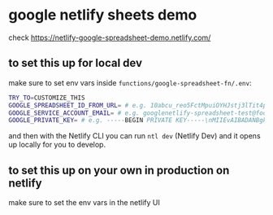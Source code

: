 # google netlify sheets demo

check https://netlify-google-spreadsheet-demo.netlify.com/

## to set this up for local dev

make sure to set env vars inside `functions/google-spreadsheet-fn/.env`:

```bash
TRY_TO=CUSTOMIZE_THIS
GOOGLE_SPREADSHEET_ID_FROM_URL= # e.g. 10abcu_reo5FctMpuiOYHJstj3lTit4pvp-VS7mZhgVw
GOOGLE_SERVICE_ACCOUNT_EMAIL= # e.g. googlenetlify-spreadsheet-test@foo-bar-123456.iam.gserviceaccount.com
GOOGLE_PRIVATE_KEY= # e.g. -----BEGIN PRIVATE KEY-----\nMIIEvAIBADANBgkqhkiG etc etc super long key
```

and then with the Netlify CLI you can run `ntl dev` (Netlify Dev) and it opens up locally for you to develop.

## to set this up on your own in production on netlify

make sure to set the env vars in the netlify UI